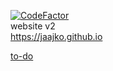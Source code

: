 <a href="https://www.codefactor.io/repository/github/jaajko/jaajko.github.io"><img src="https://www.codefactor.io/repository/github/jaajko/jaajko.github.io/badge" alt="CodeFactor" /></a>
<br>
website v2 <br>
https://jaajko.github.io <br>

<a href="https://github.com/users/jaajko/projects/1">to-do</a>
